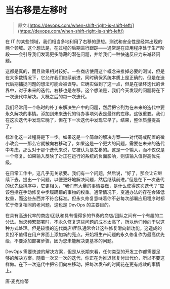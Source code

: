 # 当右移是左移时

> 原文:[https://devops.com/when-shift-right-is-shift-left/](https://devops.com/when-shift-right-is-shift-left/)

在 IT 的某些领域，我们相当多地利用了右移的思想。测试和安全性是经常出现的两个领域。这个想法是，在过程的后期进行跟踪——通常是在应用程序处于生产阶段——会引导我们发现更多隐藏的潜在问题，并给我们一种快速反应力来减轻问题。

这都是真的，而且效果相对较好。一些商店使用这个概念来推掉必要的测试，但是在大多数情况下，它允许我们继续前进，同时确保系统本质上是正确的。但是在迭代后期捕捉问题的想法可能会被误导。它确实做到了这一点，但是在循环迭代的世界中，对于未来的迭代，右移也是左移。这个想法是，我们今天发现的问题将在下一次迭代中解决。大概之后的每一次迭代。

我们经常用一个临时的补丁来解决生产中的问题，然后把它列为在未来的迭代中要永久解决的事情。添加到未来迭代的待办事项列表是最终的左移。这很重要。我们在这次迭代中发现它晚了，但在下一次迭代中发现它早了。结果，整体质量提高了。

标准化这一过程将是下一步。如果这是一个简单的解决方案——对代码或配置的微小改变——那么它就被向右移动了。如果这是一个更大的问题，需要在未来的迭代中考虑，那么对于那个迭代来说，它被认为是左移的。这是一个输入，而不仅仅是一个修复。如果输入反映了对正在运行的系统的负面影响，则该输入值得高优先级。

在日常工作中，这几乎无关紧要。我们有一个问题，然后说，“好了，那会让它继续下去。提出一个问题，以便更好地解决问题，然后继续前进。”但是在下一次迭代的优先级排序中，它更相关，“我们有大量的事情要做，是什么使得这次迭代？”应该包括在手动修复中步履蹒跚的事物的权重。通常情况下，变通办法的存在会降低权重，而这些东西并不符合标准。但永久修复意味着你不必每次部署应用程序时都忙于修复相同的老问题，这也是 DevOps 的主要目的。

在具有高迭代率的商店/团队和具有慢得多的节奏的商店/团队之间有一个有趣的二分法。当您频繁部署时，不永久修复这些问题的成本太高了，所以他们倾向于以这种方式处理。但是较慢的迭代商店/团队通常会让这些修复滑向新功能。这造成的负担不值得在用户界面上添加新的亮点。开始将生产问题的永久修复作为最高优先级，不要添加部署步骤，因为您未能解决更基本的问题。

DevOps 需要快速的解决方案，但是从长期来看，任何类型的开发工作都需要足够的解决方案。随着一次又一次的迭代，你正在为推迟修复付出代价，所以不要这样做。在下一次迭代中把它们向左移动，把每次发布的时间花在更有成效的事情上。

唐·麦克维蒂